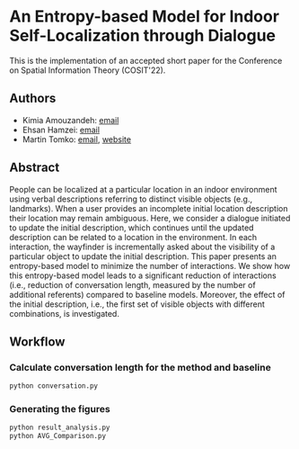 # An Entropy-based Model for Indoor Self-Localization through Dialogue
This is the implementation of an accepted short paper for the Conference on Spatial Information Theory (COSIT'22).
## Authors
* Kimia Amouzandeh: [email](kamoozandeh@student.unimelb.edu.au)
* Ehsan Hamzei: [email](ehsan.hamzei@unimelb.edu.au) 
* Martin Tomko: [email](tomkom@unimelb.edu.au), [website](https://tomko.org)

## Abstract
People can be localized at a particular location in an indoor environment using verbal descriptions referring to distinct visible objects (e.g., landmarks). When a user provides an incomplete initial location description their location may remain ambiguous. Here, we consider a dialogue initiated to update the initial description, which continues until the updated description can be related to a location in the environment. In each interaction, the wayfinder is incrementally asked about the visibility of a particular object to update the initial description. This paper presents an entropy-based model to minimize the number of interactions. We show how this entropy-based model leads to a significant reduction of interactions (i.e., reduction of conversation length, measured by the number of additional referents) compared to baseline models. Moreover, the effect of the initial description, i.e., the first set of visible objects with different combinations, is investigated.

## Workflow
### Calculate conversation length for the method and baseline

```python
python conversation.py
```

### Generating the figures 
```python
python result_analysis.py
python AVG_Comparison.py
```
